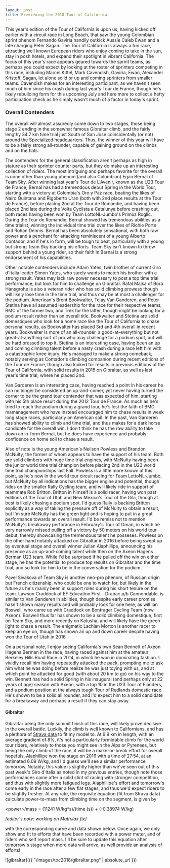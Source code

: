 ```yaml
---
layout: post
title: Previewing the 2018 Tour of California
---
```


This year's edition of the Tour of California is upon us, having kicked off earlier with a circuit race in Long Beach, that saw the young Colombian sprint phenom Fernando Gaviria handily outkick Aussie Caleb Ewan and a late charging Peter Sagan. The Tour of California is always a fun race, attracting well known European riders who enjoy coming to take in the sun, stay in posh hotels, and expand their spotlight in vibrant California. The focus of this year's race appears geared towards the sprint teams, as perhaps you could expect by looking at the roster of sprinters competing in this race, including Marcel Kittel, Mark Cavendish, Gaviria, Ewan, Alexander Kristoff, Sagan, let alone solid or up and coming sprinters from smaller teams. Cavendish makes for an interesting participant, as we haven't seen much of him since his crash during last year's Tour de France, though he's likely rebuilding form for this upcoming July and here more to collect a hefty participation check as he simply wasn't much of a factor in today's sprint.

### Overall Contenders

The overall will almost assuredly come down to two stages, those being stage 2 ending in the somewhat famous Gibraltar climb, and the fairly lengthy 34.7 km time trial just South of San Jose coincidentally (or not) around the Specialized headquarters. Thus, the winner of this year will have to be a fairly strong all-rounder, capable of gaining ground on the climbs and on the flats.

The contenders for the general classification aren't perhaps as high in stature as their sprinter counter parts, but they do make up an interesting collection of riders. The most intriguing and perhaps favorite for the overall is none other than young phenom (and also Colombian) Egan Bernal of Team Sky. After winning last year's Tour de L'Avenir, known as the U23 Tour de France, Bernal has had a tremendous debut Spring in the World Tour, starting with a victory at Colombia's Oro y Paz race, beating the likes of Nairo Quintana and Rigoberto Uran (both with 2nd place results at the Tour de France), before placing 2nd at the Tour de Romandie, and having been placed 2nd late during the Volta Cyclista a Catalunya before crashing out, both races having been won by Team LottoNL-Jumbo's Primoz Roglic. During the Tour de Romandie, Bernal showed his tremendous abilities as a time trialist, winning the individual time trial over the likes of Richie Porte and Rohan Dennis. Bernal has been absolutely sensational, with both raw power and a penchant for attacking reminiscent of a young Alberto Contador, and if he's in form, will be tough to beat, particularly with a young but strong Team Sky backing his efforts. Team Sky isn't known to throw support behind a young rider, so their faith in Bernal is a strong endorsement of his capabilities.

Other notable contenders include Adam Yates, twin brother of current Giro d'Italia leader Simon Yates, who surely wants to match his brother with a strong result. Yates may lack raw power necessary to post a top time trial performance, but look for him to challenge on Gibraltar. Rafal Majka of Bora Hansgrohe is also a veteran rider who has solid climbing prowess though will likely lose time in the time trial, and thus may be at most a challenger for the podium. American's Brent Bookwalter, Tejay Van Ganderen, and Peter Stetina have all assumed leadership for the race for their respective teams, BMC of the former two, and Trek for the latter, though might be looking for a podium result rather than an overall title. Bookwalter and Stetina are solid domestiques who look for a home race like the Tour of California to chase personal results, as Bookwalter has placed 3rd and 4th overall in recent years. Bookwalter is more of an all-rounder, a good-at-everything but not great-at-anything sort of pro who may challenge for a podium spot, but will be hard pressed to top it. Stetina is an interesting case, having been an up and coming climbing talent before a nasty crash during a race left him with a catastrophic knee injury. He's managed to make a strong comeback, notably serving as Contador's climbing companion during recent editions of the Tour de France, though also looked for results in previous editions of the Tour of California, with solid results in 2016 on Gibraltar, as well as last year's time trial, where he placed 2nd.

Van Garderen is an interesting case, having reached a point in his career he can no longer be considered an up-and-comer, yet never having turned the corner to be the grand tour contender that was expected of him, starting with his 5th place result during the 2012 Tour de France. As much as he's tried to reach the podium during a grand tour, he's lost the faith of BMC mamanagement who have instead encouraged him to chase results in week long stage races, particularly on American soil. In the past, Van Garderen has showed ability to climb and time trial, and thus makes for a dark horse candidate for the overall win. I don't think he has the raw ability to take down an in-form Bernal, but he does have experience and probably confidence on home soil to chase a result.

Also of note is the young American's Neilson Powless and Brandon McNulty, the former of whom appears to have the support of his team. Both are solid climbers with huge time trial engines, with McNulty having been the junior world time trial champion before placing 2nd in the U23 world time trial championships last Fall. Powless is a little more known at this point, as he's now in the world tour circuit racing for Team LottoNL-Jumbo, but McNulty by all indications has the bigger engine and potential, though rides on the smaller Rally Cycling team, and will likely ride in support of teammate Rob Britton. Britton in himself is a solid racer, having won past editions of the Tour of Utah and New Mexico's Tour of the Gila, though at best is likely chasing a podium spot. I'd guess Rally is backing Britton explicitly as a way of taking the pressure off of McNulty to obtain a result, but I'm sure McNulty has the green light and is hoping to put in a great performance towards an overall result. I'd be remiss not to mention McNulty's breakaway perforance in February's Tour of Oman, in which he very narrowly missed pulling off a victory by 50 meters on his world tour debut, thereby showcasing the tremendous talent he posseses. Powless on the other hand notably attacked on Gibraltar in 2016 before being swept up by eventual stage and overall winner Julian Alaphillipe, announcing his presence as an up-and-coming talent while then on the Axeon Hagens Berman U23 team. While I'd be surprised if he pulled off the win on either stage, he has the potential to produce top results on Gibraltar and the time trial, and so look for him to be in the conversation for the podium.

Pavel Sivakova of Team Sky is another neo-pro phenom, of Russian origin but French citizenship, who could be one to watch for, but likely in the future as he's mainly been in support roles during his short tenure on the team. Lawson Craddock of EF Education First - Drapac p/b Cannondable, is similar to Van Ganderen in abilities, though despite early career promise hasn't shown many results and will probably look for one here, as will Ian Boswell, who came up with Craddock on Bontrager Cycling Team (now Axeon). Boswell thus far has shown to be a solid climbing domestique, first on Team Sky, and more recently on Katusha, and will likely have the green light to chase a result. The enigmatic Lachlan Morton is another racer to keep an eye on, though has shown an up and down career despite having won the Tour of Utah in 2016.

On a personal note, I enjoy seeing California's own Sean Bennett of Axeon Hagens Berman in the race, having raced against him at the amateur Berkeley Hills Road Race in 2014, in which he won in dominating fashion. I vividly recall him having repeatedly attacked the pack, prompting me to ask him what he was doing before realize he was just toying with us, and at which point he attacked for good (with about 20 km to go) on his way to the win. Bennett has had a solid Spring in his inaugural (and perhaps only at 22 years of age) season with Axeon, with a top 10 in the U23 Tour of Flanders, and a podium position at the always tough Tour of Redlands domestic race. He's shown to be a solid all rounder, and I'd expect him to a solid candidate for a breakaway and perhaps a result if they can stay away.

#### Gibraltar

Gibraltar being the only summit finish of this race, will likely prove decisive in the overall battle. Luckily, the climb is well known to Californians, and has a plethora of [Strava data](https://www.strava.com/segments/658277) to fit my model to. At 9.9 km in length, with an average gradient of 8%, it's not a particularly formidable climb for the world tour riders, relatively to those you might see in the Alps or Pyrenees, but being the only climb of the race, it will be a make-or-break effort for overall hopefuls. Alaphillipe won the stage on 2016 with a time of 27:54, at an estimated 6.09 W/kg, and I'd guess we'll see a similar performance tomorrow. Notably, this value is slightly higher than we've seen out of this past week's Giro d'Italia as noted in my previous entries, though note those performances came after a solid stint of racing with stronger competition, and thus with slightly more fatigued legs. Alaphillipe's effort and tomorrow's come early in the race after a few flat stages, and thus we'd expect riders to be slightly fresher. At any rate, the requisite equation (fit from Strava data) calculate power-to-mass from climbing time on the segment, is given by

<!-- $$ \frac{<power>}{mass} = \frac{11241 W/kg*s}{time (s)} + (-0.38974 W/kg)$$ -->
\<power\>/mass = (11241 W/kg\*s)/(time (s)) + (-0.38974 W/kg) 

_[editor's note: working on MathJax fix]_

with the corresponding curve and data shown below. Once again, we only show and fit to efforts that have been recorded with a power meter, and of riders who self report mass. I'll be sure to update this equation after tomorrow's stage when more data will arrive, as well provide an analysis of efforts!

![gibraltar]({{ "/images/toc2018/gibraltar.png" | absolute_url }})
